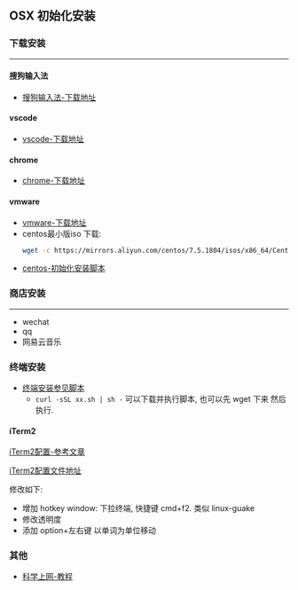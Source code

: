## OSX 初始化安装
### 下载安装
----
#### 搜狗输入法
- [搜狗输入法-下载地址](https://pinyin.sogou.com/mac/)
#### vscode
- [vscode-下载地址](https://code.visualstudio.com/)
#### chrome
- [chrome-下载地址](https://www.google.com/chrome/)
#### vmware
- [vmware-下载地址](https://www.vmware.com/go/getfusion)
- centos最小版iso 下载: 
    ```Bash
    wget -c https://mirrors.aliyun.com/centos/7.5.1804/isos/x86_64/CentOS-7-x86_64-Minimal-1804.iso
    ```
- [centos-初始化安装脚本](./centos-install-init.sh)

### 商店安装
---
- wechat
- qq
- 网易云音乐

### 终端安装
- [终端安装参见脚本](./install-init.sh)
    - `curl -sSL xx.sh | sh -` 可以下载并执行脚本, 也可以先 wget 下来 然后执行.

#### iTerm2
[iTerm2配置-参考文章](:http://huang-jerryc.com/2016/08/11/%E6%89%93%E9%80%A0%E9%AB%98%E6%95%88%E4%B8%AA%E6%80%A7Terminal%EF%BC%88%E4%B8%80%EF%BC%89%E4%B9%8B%20iTerm/)

[iTerm2配置文件地址](./iterm2.json)

修改如下: 
- 增加 hotkey window: 下拉终端, 快捷键 cmd+f2. 类似 linux-guake
- 修改透明度
- 添加 option+左右键 以单词为单位移动

### 其他
- [科学上网-教程](/collect/aweone/soft/shadowsocks.md)
